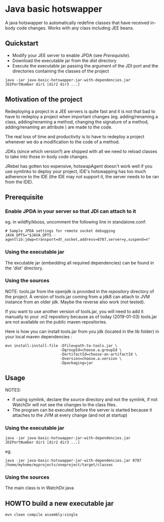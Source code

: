 # Java basic hotswapper
A java hotswapper to automatically redefine classes that have received in-body code changes.
Works with any class including JEE beans.

## Quickstart

  * Modify your JEE server to enable JPDA (see *Prerequisite*).
  * Download the executable jar from the *dist* directory
  * Execute the executable jar passing the argument of the JDI port and the directories 
containing the classes of the project

```
java -jar java-basic-hotswapper-jar-with-dependencies.jar JDIPortNumber dir1 [dir2 dir3 ...]
```

 

## Motivation of the project

Redeploying a project in a JEE servers is quite fast and it is not that bad to have to redeploy 
a project when important changes (eg. adding/renaming a class, adding/renaming a method, 
changing the signature of a method, adding/renaming an attribute ) are made to the code.

The real loss of time and productivity is to have to redeploy a project whenever we do 
a modification to the code of a method.

JDKs (since which version?) are shipped with all we need to reload classes to take into those 
in-body code changes.

JRebel has gotten too expensive, hotswapAgent doesn't work well if you use symlinks to
 deploy your project, IDE's hotswapping has too much adherence to the IDE (the IDE may 
not support it, the server needs to be ran from the IDE).


## Prerequisite

### Enable JPDA in your server so that JDI can attach to it
eg. in wildfly/kboss, uncomment the following line in standalone.conf:

```
# Sample JPDA settings for remote socket debugging
JAVA_OPTS="$JAVA_OPTS -agentlib:jdwp=transport=dt_socket,address=8787,server=y,suspend=n"
```

### Using the executable jar

The excutable jar (embedding all required dependencies) can be found in the 'dist' directory.



### Using the sources

NOTE: tools.jar from the openjdk is provided in the *repository* directory of the project. 
A version of tools.jar coming from a jdk8 can attach to JVM instance from an older jdk. 
Maybe the reverse also work (not tested).

If you want to use another version of tools.jar, you will need to add it manually to your .m2 
repository because as of today (2019-01-03) tools.jar are not available on the public maven repositories.
 
Here is how you can install tools.jar from you jdk (located in the lib folder) in your local maven dependencies :

```
mvn install:install-file -Dfile=path-to-tools.jar \
                         -DgroupId=choose.a.groupId \
                         -DartifactId=choose-an-artifactId \
                         -Dversion=choose.a.version \
                         -Dpackaging=jar
```


## Usage

NOTES: 

 * If using symlink, declare the source directory and not the symlink, if not WatchDir 
will not see the changes to the class files.
 * The program can be executed before the server is started because it attaches to the JVM
at every change (and not at startup)

### Using the executable jar

```
java -jar java-basic-hotswapper-jar-with-dependencies.jar JDIPortNumber dir1 [dir2 dir3 ...]
```

eg. 

```
java -jar java-basic-hotswapper-jar-with-dependencies.jar 8787 /home/myhome/myprojects/oneproject/target/classes
```

### Using the sources
The main class is in WatchDir.java


## HOWTO build a new executable jar

```
mvn clean compile assembly:single
```

